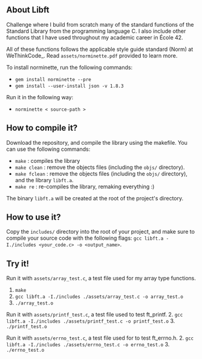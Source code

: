 ## About Libft

Challenge where I build from scratch many of the standard functions
of the Standard Library from the programming language C.
I also include other functions that I have used throughout my academic career
in École 42.

All of these functions follows the applicable style guide standard (Norm) at
WeThinkCode_. Read `assets/norminette.pdf` provided to learn more.

To install norminette, run the following commands:
* `gem install norminette --pre`
* `gem install --user-install json -v 1.8.3`

Run it in the following way:
* `norminette < source-path >`

## How to compile it?

Download the repository, and compile the library using the makefile.
You can use the following commands:

* `make` : compiles the library
* `make clean` : remove the objects files (including the `objs/` directory).
* `make fclean` : remove the objects files (including the `objs/` directory),
and the library `libft.a`.
* `make re` : re-compiles the library, remaking everything :)

The binary `libft.a` will be created at the root of the project's directory.

## How to use it?

Copy the `includes/` directory into the root of your project, and
make sure to compile your source code with the following flags:
`gcc libft.a -I./includes <your_code.c> -o <output_name>`.

## Try it!

Run it with `assets/array_test.c`, a test file used for my array type functions.
1. `make`
2. `gcc libft.a -I./includes ./assets/array_test.c -o array_test.o`
3. `./array_test.o`

Run it with `assets/printf_test.c`, a test file used to test ft_printf.
2. `gcc libft.a -I./includes ./assets/printf_test.c -o printf_test.o`
3. `./printf_test.o`

Run it with `assets/errno_test.c`, a test file used for to test ft_errno.h.
2. `gcc libft.a -I./includes ./assets/errno_test.c -o errno_test.o`
3. `./errno_test.o`